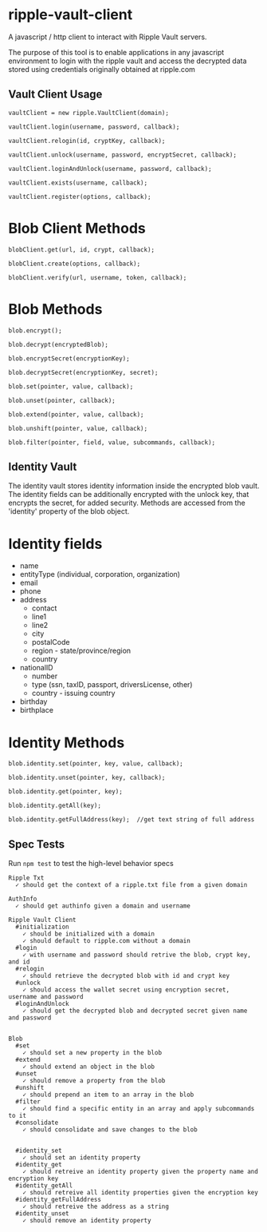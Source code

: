 ripple-vault-client
===================

A javascript / http client to interact with Ripple Vault servers.

The purpose of this tool is to enable applications in any javascript
environment to login with the ripple vault and access the decrypted
data stored using credentials originally obtained at ripple.com
     
        
## Vault Client Usage

    vaultClient = new ripple.VaultClient(domain);

    vaultClient.login(username, password, callback);

    vaultClient.relogin(id, cryptKey, callback);

    vaultClient.unlock(username, password, encryptSecret, callback);

    vaultClient.loginAndUnlock(username, password, callback);
    
    vaultClient.exists(username, callback);
    
    vaultClient.register(options, callback);
    

# Blob Client Methods
    
    blobClient.get(url, id, crypt, callback);
    
    blobClient.create(options, callback);
    
    blobClient.verify(url, username, token, callback);
    

# Blob Methods
    
    blob.encrypt();
    
    blob.decrypt(encryptedBlob);
    
    blob.encryptSecret(encryptionKey);
    
    blob.decryptSecret(encryptionKey, secret);
    
    blob.set(pointer, value, callback);
    
    blob.unset(pointer, callback);
    
    blob.extend(pointer, value, callback);
    
    blob.unshift(pointer, value, callback);
    
    blob.filter(pointer, field, value, subcommands, callback);
    
    
## Identity Vault

  The identity vault stores identity information inside the encrypted 
  blob vault.  The identity fields can be additionally encrypted with the 
  unlock key, that encrypts the secret, for added security. Methods are 
  accessed from the 'identity' property of the blob object.


# Identity fields
  + name
  + entityType (individual, corporation, organization)
  + email
  + phone
  + address
    + contact
    + line1
    + line2
    + city
    + postalCode
    + region - state/province/region
    + country
  + nationalID
    + number
    + type (ssn, taxID, passport, driversLicense, other)
    + country - issuing country
  + birthday
  + birthplace
  
  
# Identity Methods

    blob.identity.set(pointer, key, value, callback);
    
    blob.identity.unset(pointer, key, callback);
    
    blob.identity.get(pointer, key);
    
    blob.identity.getAll(key);
    
    blob.identity.getFullAddress(key);  //get text string of full address
    

## Spec Tests

Run `npm test` to test the high-level behavior specs 

    Ripple Txt
      ✓ should get the context of a ripple.txt file from a given domain

    AuthInfo
      ✓ should get authinfo given a domain and username

    Ripple Vault Client
      #initialization
        ✓ should be initialized with a domain 
        ✓ should default to ripple.com without a domain 
      #login
        ✓ with username and password should retrive the blob, crypt key, and id 
      #relogin
        ✓ should retrieve the decrypted blob with id and crypt key 
      #unlock
        ✓ should access the wallet secret using encryption secret, username and password 
      #loginAndUnlock
        ✓ should get the decrypted blob and decrypted secret given name and password 


    Blob
      #set
        ✓ should set a new property in the blob
      #extend
        ✓ should extend an object in the blob 
      #unset
        ✓ should remove a property from the blob 
      #unshift
        ✓ should prepend an item to an array in the blob 
      #filter
        ✓ should find a specific entity in an array and apply subcommands to it 
      #consolidate
        ✓ should consolidate and save changes to the blob     
    
        
      #identity_set
        ✓ should set an identity property
      #identity_get
        ✓ should retreive an identity property given the property name and encryption key 
      #identity_getAll
        ✓ should retreive all identity properties given the encryption key 
      #identity_getFullAddress
        ✓ should retreive the address as a string 
      #identity_unset
        ✓ should remove an identity property

